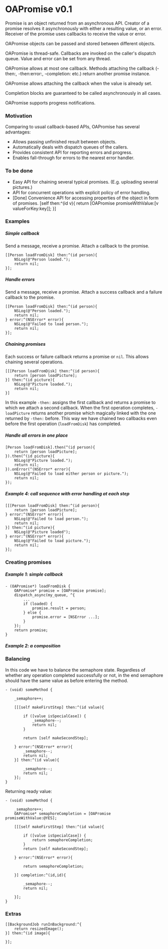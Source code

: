 # OAPromise v0.1

Promise is an object returned from an asynchronous API. Creator of a promise resolves it asynchronously with either a resulting value, or an error. Receiver of the promise uses callbacks to receive the value or error.

OAPromise objects can be passed and stored between different objects.

OAPromise is thread-safe. Callbacks are invoked on the caller's dispatch queue. Value and error can be set from any thread.

OAPromise allows at most one callback. Methods attaching the callback (-then:, -then:error:, -completion: etc.) return another promise instance.

OAPromise allows attaching the callback when the value is already set. 

Completion blocks are guaranteed to be called asynchronously in all cases.

OAPromise supports progress notifications.


### Motivation

Comparing to usual callback-based APIs, OAPromise has several advantages:

* Allows passing unfinished result between objects.
* Automatically deals with dispatch queues of the callers.
* Provides consistent API for reporting errors and progress.
* Enables fall-through for errors to the nearest error handler.


### To be done

* Easy API for chaining several typical promises. (E.g. uploading several pictures.)
* API for concurrent operations with explicit policy of error handling.
* [Done] Convenience API for accessing properties of the object in form of promises. [self then:^(id v){ return [OAPromise promiseWithValue:[v valueForKey:key]]; }]


### Examples


##### Simple callback

Send a message, receive a promise. Attach a callback to the promise.

    [[Person loadFromDisk] then:^(id person){
        NSLog(@"Person loaded.");
        return nil;
    }];

##### Handle errors

Send a message, receive a promise. Attach a success callback and a failure callback to the promise.

    [[Person loadFromDisk] then:^(id person){
        NSLog(@"Person loaded.");
        return nil;
    } error:^(NSError* error){
        NSLog(@"Failed to load person.");
        return nil;
    }];

##### Chaining promises

Each success or failure callback returns a promise or `nil`. This allows chaining several operations.

    [[[Person loadFromDisk] then:^(id person){
        return [person loadPicture];
    }] then:^(id picture){
        NSLog(@"Picture loaded.");
        return nil;
    }]

In this example `-then:` assigns the first callback and returns a promise to which we attach a second callback. When the first operation completes, `-loadPicture` returns another promise which magically linked with the one returned by `-then:` before. This way we have chained two callbacks even before the first operation (`loadFromDisk`) has completed.


##### Handle all errors in one place



    [Person loadFromDisk].then(^(id person){
        return [person loadPicture];
    }).then(^(id picture){
        NSLog(@"Picture loaded.");
        return nil;
    }).onError(^(NSError* error){
        NSLog(@"Failed to load either person or picture.");
        return nil;
    });

##### Example 4: call sequence with error handling at each step



    [[[Person loadFromDisk] then:^(id person){
        return [person loadPicture];
    } error:^(NSError* error){
        NSLog(@"Failed to load person.");
        return nil;
    }] then:^(id picture){
        NSLog(@"Picture loaded");
    } error:^(NSError* error){
        NSLog(@"Failed to load picture.");
        return nil;
    }];



### Creating promises


##### Example 1: simple callback


    - (OAPromise*) loadFromDisk { 
        OAPromise* promise = [OAPromise promise];
        dispatch_async(my_queue, ^{
            ...
            if (loaded) {
                promise.result = person;
            } else {
                promise.error = [NSError ...];
            }
        });
        return promise;
    }



##### Example 2: a composition




### Balancing

In this code we have to balance the semaphore state. Regardless of whether any operation completed successfully or not, in the end semaphore should have the same value as before entering the method.



    - (void) someMethod {
                
        _semaphore++;        
        
        [[[self makeFirstStep] then:^(id value){
            
            if ([value isSpecialCase]) {
                _semaphore--;
                return nil;
            }
            
            return [self makeSecondStep];
            
        } error:^(NSError* error){
            _semaphore--;
            return nil;
        }] then:^(id value){
            
            _semaphore--;
            return nil;
        }];
    }


Returning ready value:

    - (void) someMethod {
                
        _semaphore++;
        OAPromise* semaphoreCompletion = [OAPromise promiseWithValue:@YES];
        
        [[[self makeFirstStep] then:^(id value){
            
            if ([value isSpecialCase]) {
                return semaphoreCompletion;
            }
            return [self makeSecondStep];
            
        } error:^(NSError* error){

            return semaphoreCompletion;
            
        }] completion:^(id,id){
        
            _semaphore--;
            return nil;
            
        }];
    }


### Extras


    [[BackgroundJob runInBackground:^{
        return resizedImage();
    }] then:^(id image){
        
    }];













